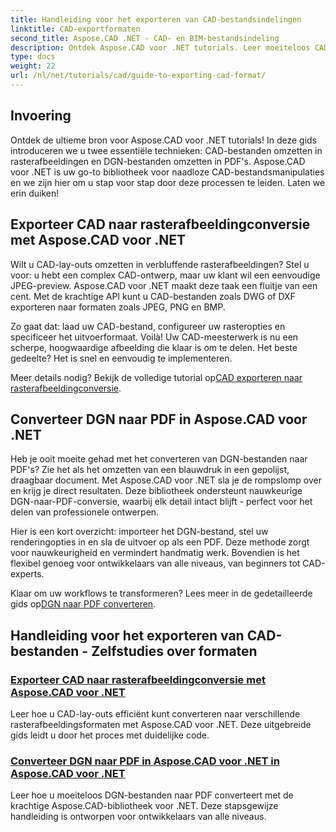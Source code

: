 ```yaml
---
title: Handleiding voor het exporteren van CAD-bestandsindelingen
linktitle: CAD-exportformaten
second_title: Aspose.CAD .NET - CAD- en BIM-bestandsindeling
description: Ontdek Aspose.CAD voor .NET tutorials. Leer moeiteloos CAD-bestanden exporteren, CAD naar rasterafbeeldingen converteren en DGN naar PDF transformeren.
type: docs
weight: 22
url: /nl/net/tutorials/cad/guide-to-exporting-cad-format/
---
```

## Invoering

Ontdek de ultieme bron voor Aspose.CAD voor .NET tutorials! In deze gids introduceren we u twee essentiële technieken: CAD-bestanden omzetten in rasterafbeeldingen en DGN-bestanden omzetten in PDF's. Aspose.CAD voor .NET is uw go-to bibliotheek voor naadloze CAD-bestandsmanipulaties en we zijn hier om u stap voor stap door deze processen te leiden. Laten we erin duiken!

## Exporteer CAD naar rasterafbeeldingconversie met Aspose.CAD voor .NET  
Wilt u CAD-lay-outs omzetten in verbluffende rasterafbeeldingen? Stel u voor: u hebt een complex CAD-ontwerp, maar uw klant wil een eenvoudige JPEG-preview. Aspose.CAD voor .NET maakt deze taak een fluitje van een cent. Met de krachtige API kunt u CAD-bestanden zoals DWG of DXF exporteren naar formaten zoals JPEG, PNG en BMP.  

Zo gaat dat: laad uw CAD-bestand, configureer uw rasteropties en specificeer het uitvoerformaat. Voilà! Uw CAD-meesterwerk is nu een scherpe, hoogwaardige afbeelding die klaar is om te delen. Het beste gedeelte? Het is snel en eenvoudig te implementeren.  

 Meer details nodig? Bekijk de volledige tutorial op[CAD exporteren naar rasterafbeeldingconversie](./export-cad-to-raster-image-conversion/).  

## Converteer DGN naar PDF in Aspose.CAD voor .NET  
Heb je ooit moeite gehad met het converteren van DGN-bestanden naar PDF's? Zie het als het omzetten van een blauwdruk in een gepolijst, draagbaar document. Met Aspose.CAD voor .NET sla je de rompslomp over en krijg je direct resultaten. Deze bibliotheek ondersteunt nauwkeurige DGN-naar-PDF-conversie, waarbij elk detail intact blijft - perfect voor het delen van professionele ontwerpen.  

Hier is een kort overzicht: importeer het DGN-bestand, stel uw renderingopties in en sla de uitvoer op als een PDF. Deze methode zorgt voor nauwkeurigheid en vermindert handmatig werk. Bovendien is het flexibel genoeg voor ontwikkelaars van alle niveaus, van beginners tot CAD-experts.  

Klaar om uw workflows te transformeren? Lees meer in de gedetailleerde gids op[DGN naar PDF converteren](./convert-dgn-to-pdf/).  

## Handleiding voor het exporteren van CAD-bestanden - Zelfstudies over formaten
### [Exporteer CAD naar rasterafbeeldingconversie met Aspose.CAD voor .NET](./export-cad-to-raster-image-conversion/)
Leer hoe u CAD-lay-outs efficiënt kunt converteren naar verschillende rasterafbeeldingsformaten met Aspose.CAD voor .NET. Deze uitgebreide gids leidt u door het proces met duidelijke code.
### [Converteer DGN naar PDF in Aspose.CAD voor .NET in Aspose.CAD voor .NET](./convert-dgn-to-pdf/)
Leer hoe u moeiteloos DGN-bestanden naar PDF converteert met de krachtige Aspose.CAD-bibliotheek voor .NET. Deze stapsgewijze handleiding is ontworpen voor ontwikkelaars van alle niveaus.